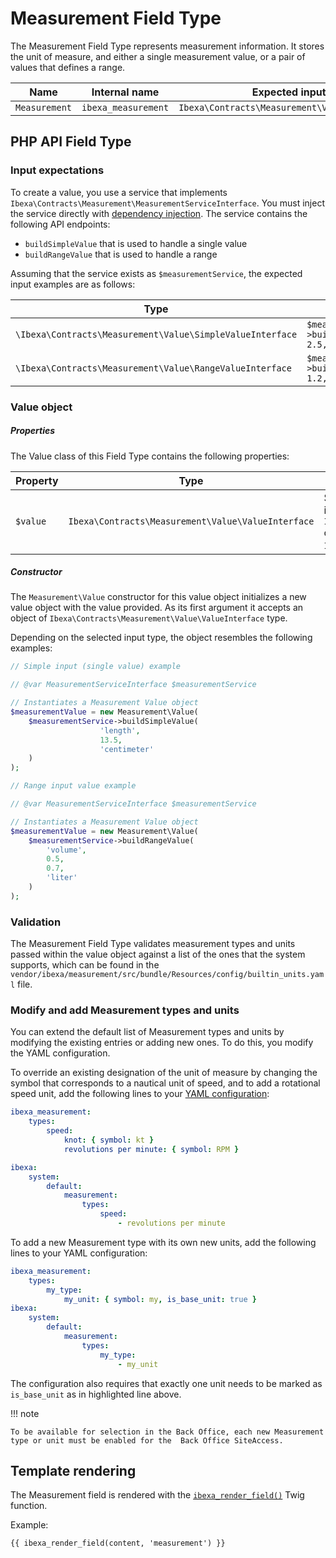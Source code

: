 # Measurement Field Type

The Measurement Field Type represents measurement information. 
It stores the unit of measure, and either a single measurement value, 
or a pair of values that defines a range.

| Name          | Internal name       | Expected input type                                |
|---------------|---------------------|----------------------------------------------------|
| `Measurement` | `ibexa_measurement` | `Ibexa\Contracts\Measurement\Value\ValueInterface` |

## PHP API Field Type

### Input expectations

To create a value, you use a service that implements `Ibexa\Contracts\Measurement\MeasurementServiceInterface`.
You must inject the service directly with [dependency injection](php_api.md#service-container). 
The service contains the following API endpoints: 

- `buildSimpleValue` that is used to handle a single value
- `buildRangeValue` that is used to handle a range

Assuming that the service exists as `$measurementService`, the expected input 
examples are as follows:

| Type                                                    | Example                                                             |
|---------------------------------------------------------|---------------------------------------------------------------------|
|`\Ibexa\Contracts\Measurement\Value\SimpleValueInterface`| `$measurementService->buildSimpleValue('length', 2.5, 'centimeter')`|
|`\Ibexa\Contracts\Measurement\Value\RangeValueInterface` | `$measurementService->buildRangeValue('length', 1.2, 4.5,  'inch')` |

### Value object

##### Properties

The Value class of this Field Type contains the following properties:

| Property | Type                                             | Description                                                                                                          |
|----------|--------------------------------------------------|----------------------------------------------------------------------------------------------------------------------------------------------------------------------------------------------------|
| `$value` |`Ibexa\Contracts\Measurement\Value\ValueInterface`| Stores the Measurement API Value, which can be either an instance of `Ibexa\Contracts\Measurement\Value\SimpleValueInterface` or `Ibexa\Contracts\Measurement\Value\RangeValueInterface`. |

##### Constructor

The `Measurement\Value` constructor for this value object initializes a new value 
object with the value provided. 
As its first argument it accepts an object of `Ibexa\Contracts\Measurement\Value\ValueInterface` type.

Depending on the selected input type, the object resembles the following examples:

``` php
// Simple input (single value) example

// @var MeasurementServiceInterface $measurementService

// Instantiates a Measurement Value object
$measurementValue = new Measurement\Value(
    $measurementService->buildSimpleValue(
                    'length',
                    13.5,
                    'centimeter'
    )
);
```

``` php
// Range input value example

// @var MeasurementServiceInterface $measurementService

// Instantiates a Measurement Value object
$measurementValue = new Measurement\Value(
    $measurementService->buildRangeValue(
        'volume',
        0.5,
        0.7,
        'liter'
    )
);
```

### Validation

The Measurement Field Type validates measurement types and units passed within 
the value object against a list of the ones that the system supports, which can 
be found in the `vendor/ibexa/measurement/src/bundle/Resources/config/builtin_units.yaml` file.

### Modify and add Measurement types and units

You can extend the default list of Measurement types and units by modifying the existing entries or adding new ones. 
To do this, you modify the YAML configuration.

To override an existing designation of the unit of measure by changing the symbol that corresponds to a nautical unit of speed, and to add a rotational speed unit, add the following lines to your [YAML configuration](configuration.md#configuration-files):

```yaml
ibexa_measurement:
    types:
        speed:
            knot: { symbol: kt }
            revolutions per minute: { symbol: RPM }

ibexa:
    system:
        default:
            measurement:
                types:
                    speed:
                        - revolutions per minute
```

To add a new Measurement type with its own new units, add the following lines to your YAML configuration:

```yaml hl_lines="4"
ibexa_measurement:
    types:
        my_type:
            my_unit: { symbol: my, is_base_unit: true }
ibexa:
    system:
        default:
            measurement:
                types:
                    my_type:
                        - my_unit
```

The configuration also requires that exactly one unit needs
to be marked as `is_base_unit` as in highlighted line above.

!!! note

    To be available for selection in the Back Office, each new Measurement type or unit must be enabled for the  Back Office SiteAccess.
    
## Template rendering

The Measurement field is rendered with the [`ibexa_render_field()`](field_twig_functions.md#ibexa_render_field) Twig function.

Example:

``` html+twig
{{ ibexa_render_field(content, 'measurement') }}
```
